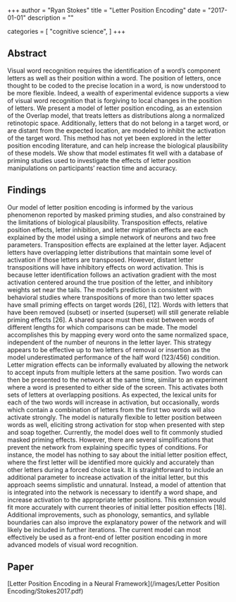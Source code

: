 +++
author = "Ryan Stokes"
title = "Letter Position Encoding"
date = "2017-01-01"
description = ""

categories = [
    "cognitive science",
]
+++

## Abstract

Visual word recognition requires the identification
of a word’s component letters as well as their position within a
word. The position of letters, once thought to be coded to the
precise location in a word, is now understood to be more flexible.
Indeed, a wealth of experimental evidence supports a view of
visual word recognition that is forgiving to local changes in the
position of letters. We present a model of letter position encoding,
as an extension of the Overlap model, that treats letters as
distributions along a normalized retinotopic space. Additionally,
letters that do not belong in a target word, or are distant from
the expected location, are modeled to inhibit the activation of the
target word. This method has not yet been explored in the letter
position encoding literature, and can help increase the biological
plausibility of these models. We show that model estimates fit
well with a database of priming studies used to investigate the
effects of letter position manipulations on participants’ reaction
time and accuracy.

## Findings

Our model of letter position encoding is informed by the
various phenomenon reported by masked priming studies, and
also constrained by the limitations of biological plausibility.
Transposition effects, relative position effects, letter inhibition,
and letter migration effects are each explained by the model
using a simple network of neurons and two free parameters.
Transposition effects are explained at the letter layer. Adjacent letters have overlapping letter distributions that maintain
some level of activation if those letters are transposed. However, distant letter transpositions will have inhibitory effects 
on word activation. This is because letter identification follows
an activation gradient with the most activation centered around
the true position of the letter, and inhibitory weights set near
the tails. The model’s prediction is consistent with behavioral
studies where transpositions of more than two letter spaces
have small priming effects on target words [26], [12].
Words with letters that have been removed (subset) or
inserted (superset) will still generate reliable priming effects
[26]. A shared space must then exist between words of
different lengths for which comparisons can be made. The
model accomplishes this by mapping every word onto the same
normalized space, independent of the number of neurons in
the letter layer. This strategy appears to be effective up to two
letters of removal or insertion as the model underestimated
performance of the half word (123/456) condition.
Letter migration effects can be informally evaluated by allowing the network to accept inputs from multiple letters at the
same position. Two words can then be presented to the network
at the same time, similar to an experiment where a word is
presented to either side of the screen. This activates both sets
of letters at overlapping positions. As expected, the lexical
units for each of the two words will increase in activation,
but occasionally, words which contain a combination of letters
from the first two words will also activate strongly. The model
is naturally flexible to letter position between words as well,
eliciting strong activation for stop when presented with step
and soap together. Currently, the model does well to fit commonly studied
masked priming effects. However, there are several simplifications that prevent the network from explaining specific
types of conditions. For instance, the model has nothing to
say about the initial letter position effect, where the first letter
will be identified more quickly and accurately than other letters
during a forced choice task. It is straightforward to include an
additional parameter to increase activation of the initial letter,
but this approach seems simplistic and unnatural. Instead,
a model of attention that is integrated into the network is
necessary to identify a word shape, and increase activation to
the appropriate letter positions. This extension would fit more
accurately with current theories of initial letter position effects
[18]. Additional improvements, such as phonology, semantics,
and syllable boundaries can also improve the explanatory
power of the network and will likely be included in further
iterations. The current model can most effectively be used as a
front-end of letter position encoding in more advanced models
of visual word recognition.

## Paper

[Letter Position Encoding in a Neural Framework](/images/Letter Position Encoding/Stokes2017.pdf)